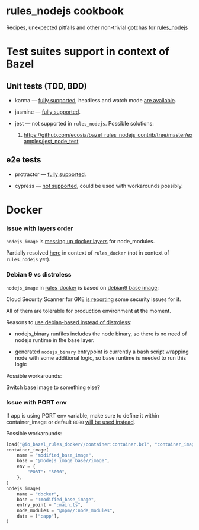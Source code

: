 # rules_nodejs cookbook 

Recipes, unexpected pitfalls and other non-trivial gotchas for [rules_nodejs](https://github.com/bazelbuild/rules_nodejs/)

# Test suites support in context of Bazel

## Unit tests (TDD, BDD)

+ karma — [fully supported](https://www.npmjs.com/package/@bazel/karma), headless and watch mode [are available](https://bazelbuild.github.io/rules_nodejs/Karma.html).
    
+ jasmine — [fully supported](https://bazelbuild.github.io/rules_nodejs/Jasmine.html).

- jest — not supported in `rules_nodejs`. Possible solutions:

  1. https://github.com/ecosia/bazel_rules_nodejs_contrib/tree/master/examples/jest_node_test


## e2e tests

+ protractor — [fully supported](https://bazelbuild.github.io/rules_nodejs/Protractor.html).

- cypress — [not supported](https://github.com/bazelbuild/rules_nodejs/issues/607), could be used with workarounds possibly.



# Docker

### Issue with layers order

`nodejs_image` is [messing up docker layers](https://github.com/bazelbuild/rules_nodejs/pull/863) for node_modules.

Partially resolved [here](https://github.com/bazelbuild/rules_docker/pull/1000) in context of `rules_docker` (not in context of `rules_nodejs` yet).


### Debian 9 vs distroless

`nodejs_image` in [rules_docker](https://github.com/bazelbuild/rules_docker) is based on [debian9 base image](https://github.com/bazelbuild/rules_docker/blob/b361f3b7982ad3633daa0a4ad2cb44890c74177b/nodejs/image.bzl#L51):

Cloud Security Scanner for GKE [is reporting](https://github.com/bazelbuild/rules_docker/issues/1068) some security issues for it.

All of them are tolerable for production environment at the moment.

Reasons to [use debian-based instead of distroless](https://github.com/bazelbuild/rules_docker/pull/254):

- nodejs_binary runfiles includes the node binary, so there is no need of nodejs runtime in the base layer.

- generated `nodejs_binary` entrypoint is currently a bash script wrapping node with some additional logic, so base runtime is needed to run this logic 

Possible workarounds:

Switch base image to something else?


### Issue with PORT env

If app is using PORT env variable, make sure to define it within container_image or default `8080` [will be used instead](https://github.com/GoogleContainerTools/base-images-docker/blob/6e6fdf4ac44ca1cf8f3dfd6fd91f9fc0dae5ffbb/debian9/BUILD#L71).

Possible workarounds:

```python
load("@io_bazel_rules_docker//container:container.bzl", "container_image")
container_image(
    name = "modified_base_image",
    base = "@nodejs_image_base//image",
    env = {
        "PORT": "3000",
    },
)
nodejs_image(
    name = "docker",
    base = ":modified_base_image",
    entry_point = ":main.ts",
    node_modules = "@npm//:node_modules",
    data = [":app"],
)
```

